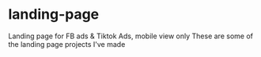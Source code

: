 # landing-page
Landing page for FB ads &amp; Tiktok Ads, mobile view only
These are some of the landing page projects I've made
